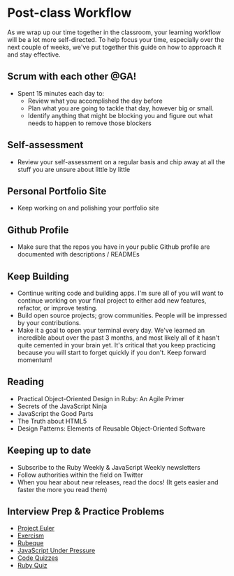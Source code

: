 # Post-class Workflow

As we wrap up our time together in the classroom, your learning workflow will be a lot more self-directed. To help focus your time, especially over the next couple of weeks, we've put together this guide on how to approach it and stay effective.

## Scrum with each other @GA!
* Spent 15 minutes each day to:
  * Review what you accomplished the day before
  * Plan what you are going to tackle that day, however big or small.
  * Identify anything that might be blocking you and figure out what needs to happen to remove those blockers

## Self-assessment
* Review your self-assessment on a regular basis and chip away at all the stuff you are unsure about little by little

## Personal Portfolio Site
* Keep working on and polishing your portfolio site

## Github Profile
* Make sure that the repos you have in your public Github profile are documented with descriptions / READMEs

## Keep Building
* Continue writing code and building apps. I'm sure all of you will want to continue working on your final project to either add new features, refactor, or improve testing.
* Build open source projects; grow communities. People will be impressed by your contributions.
* Make it a goal to open your terminal every day. We've learned an incredible about over the past 3 months, and most likely all of it hasn't quite cemented in your brain yet. It's critical that you keep practicing because you will start to forget quickly if you don't. Keep forward momentum!

## Reading
* Practical Object-Oriented Design in Ruby: An Agile Primer
* Secrets of the JavaScript Ninja
* JavaScript the Good Parts
* The Truth about HTML5
* Design Patterns: Elements of Reusable Object-Oriented Software

## Keeping up to date
* Subscribe to the Ruby Weekly & JavaScript Weekly newsletters
* Follow authorities within the field on Twitter
* When you hear about new releases, read the docs! (It gets easier and faster the more you read them)

## Interview Prep & Practice Problems
* [Project Euler](http://projecteuler.net/problems)
* [Exercism](http://exercism.io/)
* [Rubeque](http://www.rubeque.com/problems)
* [JavaScript Under Pressure](http://games.usvsth3m.com/javascript-under-pressure/)
* [Code Quizzes](http://www.codequizzes.com/)
* [Ruby Quiz](http://rubyquiz.com/)